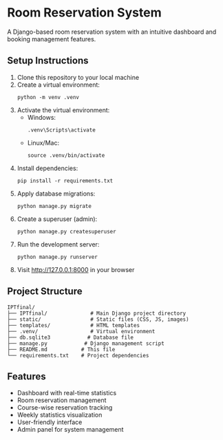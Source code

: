 # Room Reservation System

A Django-based room reservation system with an intuitive dashboard and booking management features.

## Setup Instructions

1. Clone this repository to your local machine
2. Create a virtual environment:
   ```
   python -m venv .venv
   ```
3. Activate the virtual environment:
   - Windows:
     ```
     .venv\Scripts\activate
     ```
   - Linux/Mac:
     ```
     source .venv/bin/activate
     ```
4. Install dependencies:
   ```
   pip install -r requirements.txt
   ```
5. Apply database migrations:
   ```
   python manage.py migrate
   ```
6. Create a superuser (admin):
   ```
   python manage.py createsuperuser
   ```
7. Run the development server:
   ```
   python manage.py runserver
   ```
8. Visit http://127.0.0.1:8000 in your browser

## Project Structure

```
IPTfinal/
├── IPTfinal/              # Main Django project directory
├── static/                # Static files (CSS, JS, images)
├── templates/             # HTML templates
├── .venv/                 # Virtual environment
├── db.sqlite3            # Database file
├── manage.py            # Django management script
├── README.md           # This file
└── requirements.txt    # Project dependencies
```

## Features

- Dashboard with real-time statistics
- Room reservation management
- Course-wise reservation tracking
- Weekly statistics visualization
- User-friendly interface
- Admin panel for system management 